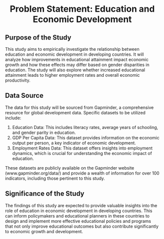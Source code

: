 <h1 align="center">Problem Statement: Education and Economic Development</h1>

<h2> Purpose of the Study </h2>
This study aims to empirically investigate the relationship between education and economic development in developing countries. It will analyze how improvements in educational attainment impact economic growth and how these effects may differ based on gender disparities in education. The study will also explore whether increased educational attainment leads to higher employment rates and overall economic productivity.

<h2>Data Source</h2>
The data for this study will be sourced from Gapminder, a comprehensive resource for global development data. Specific datasets to be utilized include:
<ol>
<li>
Education Data: This includes literacy rates, average years of schooling, and gender parity in education.
</li>

<li>
GDP Per Capita Data: This dataset provides information on the economic output per person, a key indicator of economic development.
</li>

<li>
Employment Rates Data: This dataset offers insights into employment dynamics, which is crucial for understanding the economic impact of education.
</li>
</ol>
These datasets are publicly available on the Gapminder website (www.gapminder.org/data/) and provide a wealth of information for over 100 indicators, including those pertinent to this study.

<h2>Significance of the Study</h2>
The findings of this study are expected to provide valuable insights into the role of education in economic development in developing countries. This can inform policymakers and educational planners in these countries to design and implement more effective educational policies and programs that not only improve educational outcomes but also contribute significantly to economic growth and development.